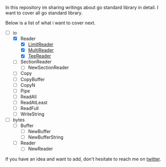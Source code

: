 In this repository im sharing writings about go standard library in detail. I want to cover all go standard library.

Below is a list of what i want to cover next. 

- [ ]  io
    - [x]  Reader
        - [x]  [LimitReader](examples/io/LimitReader)
        - [x]  [MultiReader](examples/io/MultiWriter)
        - [x]  [TeeReader](examples/io/TeeReader)
    - [ ]  SectionReader
        - [ ]  NewSectionReader
    - [ ]  Copy
    - [ ]  CopyBuffer
    - [ ]  CopyN
    - [ ]  Pipe
    - [ ]  ReadAll
    - [ ]  ReadAtLeast
    - [ ]  ReadFull
    - [ ]  WriteString
- [ ]  bytes
    - [ ]  Buffer
        - [ ]  NewBuffer
        - [ ]  NewBufferString
    - [ ]  Reader
        - [ ]  NewReader

If you have an idea and want to add, don't hesitate to reach me on [twitter](https://twitter.com/mustafandurukan).